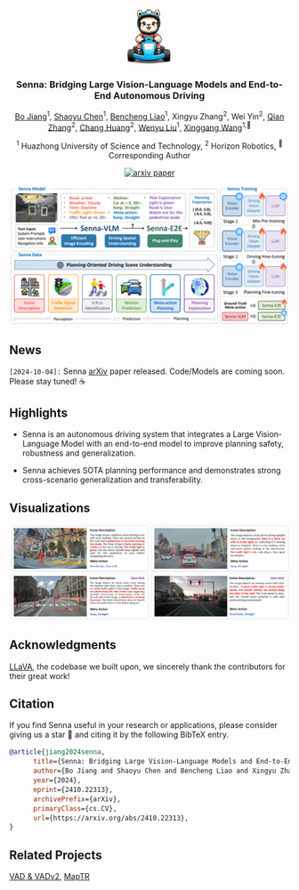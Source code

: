<div align ="center">

<img src="./assets/logo.png" width="20%">
<h3> Senna: Bridging Large Vision-Language Models and End-to-End Autonomous Driving </h3>

[Bo Jiang](https://scholar.google.com/citations?user=UlDxGP0AAAAJ&hl=zh-CN)<sup>1</sup>, [Shaoyu Chen](https://scholar.google.com/citations?user=PIeNN2gAAAAJ&hl=en&oi=sra)<sup>1</sup>, [Bencheng Liao](https://scholar.google.com/citations?user=rUBdh_sAAAAJ&hl=zh-CN)<sup>1</sup>, Xingyu Zhang<sup>2</sup>, Wei Yin<sup>2</sup>, [Qian Zhang](https://scholar.google.com/citations?user=pCY-bikAAAAJ&hl=zh-CN)<sup>2</sup>, [Chang Huang](https://scholar.google.com/citations?user=IyyEKyIAAAAJ&hl=zh-CN)<sup>2</sup>, [Wenyu Liu](http://eic.hust.edu.cn/professor/liuwenyu/)<sup>1</sup>, [Xinggang Wang](https://xinggangw.info/)<sup>1,📧</sup>

<sup>1</sup> Huazhong University of Science and Technology,
<sup>2</sup> Horizon Robotics,
<sup>📧</sup> Corresponding Author


[![arxiv paper](https://img.shields.io/badge/arXiv-Paper-red)](https://arxiv.org/abs/2410.22313)
</div>


<div align="center">
<img src="./assets/teaser.png">
</div>


## News

`[2024-10-04]:` Senna [arXiv](https://arxiv.org/abs/2410.22313) paper released. Code/Models are coming soon. Please stay tuned! ☕️


## Highlights

* Senna is an autonomous driving system that integrates a Large Vision-Language Model with an end-to-end model to improve planning safety, robustness and generalization.

* Senna achieves SOTA planning performance and demonstrates strong cross-scenario generalization and transferability.


## Visualizations



<div align="center">
<img src="./assets/vis.png">
</div>


## Acknowledgments

[LLaVA](https://github.com/haotian-liu/LLaVA), the codebase we built upon, we sincerely thank the contributors for their great work!

## Citation
If you find Senna useful in your research or applications, please consider giving us a star &#127775; and citing it by the following BibTeX entry.


```bibtex
@article{jiang2024senna,
      title={Senna: Bridging Large Vision-Language Models and End-to-End Autonomous Driving}, 
      author={Bo Jiang and Shaoyu Chen and Bencheng Liao and Xingyu Zhang and Wei Yin and Qian Zhang and Chang Huang and Wenyu Liu and Xinggang Wang},
      year={2024},
      eprint={2410.22313},
      archivePrefix={arXiv},
      primaryClass={cs.CV},
      url={https://arxiv.org/abs/2410.22313}, 
}
```

## Related Projects
[VAD & VADv2](https://github.com/hustvl/VAD), [MapTR](https://github.com/hustvl/MapTR)
